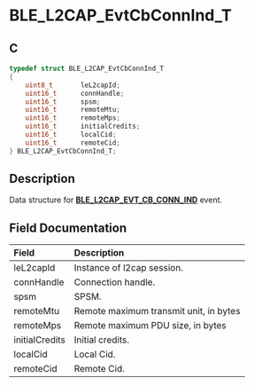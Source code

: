 # BLE_L2CAP_EvtCbConnInd_T

## C

```c
typedef struct BLE_L2CAP_EvtCbConnInd_T
{
    uint8_t       leL2capId;
    uint16_t      connHandle;
    uint16_t      spsm;
    uint16_t      remoteMtu;
    uint16_t      remoteMps;
    uint16_t      initialCredits;
    uint16_t      localCid;
    uint16_t      remoteCid;
} BLE_L2CAP_EvtCbConnInd_T;
```

## Description

Data structure for **[BLE_L2CAP_EVT_CB_CONN_IND](GUID-08754DED-539F-4A79-819A-92C50CC7F476.md)** event.


## Field Documentation

|Field|Description|
|:---|:---|
|leL2capId|Instance of l2cap session.|
|connHandle|Connection handle.|
|spsm|SPSM.|
|remoteMtu|Remote maximum transmit unit, in bytes|
|remoteMps|Remote maximum PDU size, in bytes|
|initialCredits|Initial credits.|
|localCid|Local Cid.|
|remoteCid|Remote Cid.|
